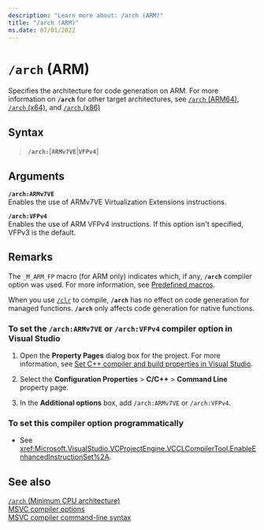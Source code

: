 ```yaml
---
description: "Learn more about: /arch (ARM)"
title: "/arch (ARM)"
ms.date: 07/01/2022
---
```

# `/arch` (ARM)

Specifies the architecture for code generation on ARM. For more information on **`/arch`** for other target architectures, see [`/arch` (ARM64)](arch-arm64.md), [`/arch` (x64)](arch-x64.md), and [`/arch` (x86)](arch-x86.md)

## Syntax

> **`/arch:`**\[**`ARMv7VE`**|**`VFPv4`**]

## Arguments

**`/arch:ARMv7VE`**\
Enables the use of ARMv7VE Virtualization Extensions instructions.

**`/arch:VFPv4`**\
Enables the use of ARM VFPv4 instructions. If this option isn't specified, VFPv3 is the default.

## Remarks

The `_M_ARM_FP` macro (for ARM only) indicates which, if any, **`/arch`** compiler option was used. For more information, see [Predefined macros](../../preprocessor/predefined-macros.md).

When you use [`/clr`](clr-common-language-runtime-compilation.md) to compile, **`/arch`** has no effect on code generation for managed functions. **`/arch`** only affects code generation for native functions.

### To set the `/arch:ARMv7VE` or `/arch:VFPv4` compiler option in Visual Studio

1. Open the **Property Pages** dialog box for the project. For more information, see [Set C++ compiler and build properties in Visual Studio](../working-with-project-properties.md).

1. Select the **Configuration Properties** > **C/C++** > **Command Line** property page.

1. In the **Additional options** box, add `/arch:ARMv7VE` or `/arch:VFPv4`.

### To set this compiler option programmatically

- See <xref:Microsoft.VisualStudio.VCProjectEngine.VCCLCompilerTool.EnableEnhancedInstructionSet%2A>.

## See also

[`/arch` (Minimum CPU architecture)](arch-minimum-cpu-architecture.md)\
[MSVC compiler options](compiler-options.md)\
[MSVC compiler command-line syntax](compiler-command-line-syntax.md)
